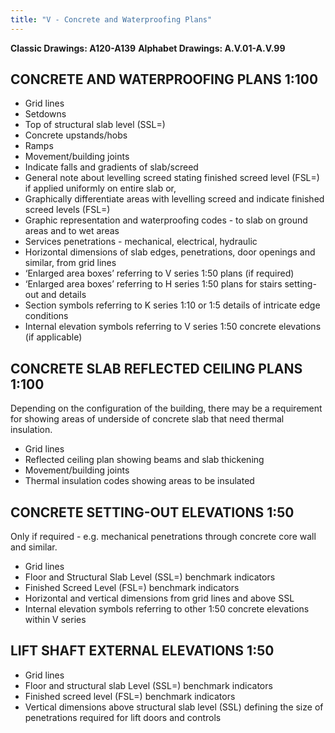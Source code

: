 ```yaml
---
title: "V - Concrete and Waterproofing Plans"
---
```

**Classic Drawings: A120-A139**
**Alphabet Drawings: A.V.01-A.V.99**

## CONCRETE AND WATERPROOFING PLANS 1:100

-   Grid lines
-   Setdowns
-   Top of structural slab level (SSL=)
-   Concrete upstands/hobs
-   Ramps
-   Movement/building joints
-   Indicate falls and gradients of slab/screed
-   General note about levelling screed stating finished screed level (FSL=) if applied uniformly on entire slab or,
-   Graphically differentiate areas with levelling screed and indicate finished screed levels (FSL=)
-   Graphic representation and waterproofing codes - to slab on ground areas and to wet areas
-   Services penetrations - mechanical, electrical, hydraulic
-   Horizontal dimensions of slab edges, penetrations, door openings and similar, from grid lines
-   ‘Enlarged area boxes’ referring to V series 1:50 plans (if required)
-   ‘Enlarged area boxes’ referring to H series 1:50 plans for stairs setting-out and details
-   Section symbols referring to K series 1:10 or 1:5 details of intricate edge conditions
-   Internal elevation symbols referring to V series 1:50 concrete elevations (if applicable)

## CONCRETE SLAB REFLECTED CEILING PLANS 1:100

Depending on the configuration of the building, there may be a requirement for showing areas of underside of concrete slab that need thermal insulation.

-   Grid lines
-   Reflected ceiling plan showing beams and slab thickening
-   Movement/building joints
-   Thermal insulation codes showing areas to be insulated

## CONCRETE SETTING-OUT ELEVATIONS 1:50

Only if required - e.g. mechanical penetrations through concrete core wall and similar.

-   Grid lines
-   Floor and Structural Slab Level (SSL=) benchmark indicators
-   Finished Screed Level (FSL=) benchmark indicators
-   Horizontal and vertical dimensions from grid lines and above SSL
-   Internal elevation symbols referring to other 1:50 concrete elevations within V series

## LIFT SHAFT EXTERNAL ELEVATIONS 1:50

-   Grid lines
-   Floor and structural slab Level (SSL=) benchmark indicators
-   Finished screed level (FSL=) benchmark indicators
-   Vertical dimensions above structural slab level (SSL) defining the size of penetrations required for lift doors and controls